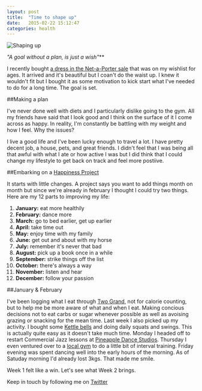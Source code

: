 ```yaml
---
layout: post
title:  "Time to shape up"
date:   2015-02-22 15:12:47
categories: health
---
```


![Shaping up](https://raw.githubusercontent.com/raphaelleheaf/nevercinderella/gh-pages/_assets/shaping_up.jpg)

_"A goal without a plan, is just a wish"_**

I recently bought [a dress in the Net-a-Porter sale](http://www.net-a-porter.com/product/470871) that was on my wishlist for ages. It arrived and it's beautiful but I coan't do the waist up. I knew it wouldn't fit but I bought it as some motivation to kick start what I've needed to do for a long time. The goal is set.

##Making a plan

I've never done well with diets and I particularly dislike going to the gym. All my friends have said that I look good and I think on the surface of it I come across as happy. In reality, I'm constantly be battling with my weight and how I feel. Why the issues?

I live a good life and I've been lucky enough to travel a lot. I have pretty decent job, a house, pets, and great friends. I didn't feel that I was being all that awful with what I ate or how active I was but I did think that I could change my lifestyle to get back on track and feel more postiive.

##Embarking on a [Happiness Project](http://www.gretchenrubin.com/books/the-happiness-project/about-the-book/)

It starts with little changes. A project says you want to add things month on month but since we're already in february I thought I could try two things. Here are my 12 parts to improving my life:

1. **January:** eat more healthily  
2. **February:** dance more  
3. **March:** go to bed earlier, get up earlier  
4. **April:** take time out  
5. **May:** enjoy time with my family
6. **June:** get out and about with my horse
7. **July:** remember it's never that bad  
8. **August:** pick up a book once in a while  
9. **September:** strike things off the list  
10. **October:** there's always a way  
11. **November:** listen and hear
12. **December:** follow your passion  

##January & February

I've been logging what I eat through [Two Grand](http://www.twogrand.com/), not for calorie counting, but to help me be more aware of what and when I eat. Making concious decisions not to eat carbs or sugar whenever possible as well as avoising grazing or snacking for the mean time. Last week I also picked up my activity. I bought some [Kettle bells](http://www.amazon.co.uk/Kettlebell-Vinyl-4-Kilograms/dp/B00BWMVIN8/ref=sr_1_2?s=sports&ie=UTF8&qid=1424652419&sr=1-2&keywords=kettlebells) and doing daily squats and swings. This is actually quite easy as it doesn't take much time. Monday I headed off to restart Commercial Jazz lessons at [Pineapple Dance Studios](http://www.pineapple.uk.com/studio/cat/id/commercial-jazz/). Thursday I even ventured over to a [local gym](http://www.musclefactorygym.co.uk/) to do a little bit of interval training. Friday evening was spent dancing well into the early hours of the morning. As of Satuday morning I'd already lost 3kgs. That made me smile.

Week 1 felt like a win. Let's see what Week 2 brings.



Keep in touch by following me on [Twitter](https://twitter.com/cinderellanever) 


